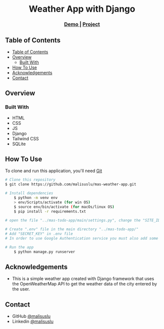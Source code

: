 <!-- Please update value in the {}  -->

<h1 align="center">Weather App with Django
</h1>



<div align="center">
  <h3>
    <a href="https://vercel.com/malisuslu/mas-weather-app">
      Demo
    </a>
     | 
    <a href="https://github.com/malisuslu/mas-weather-app.git">
      Project
    </a>
 
  </h3>
</div>

<!-- TABLE OF CONTENTS -->

## Table of Contents

- [Table of Contents](#table-of-contents)
- [Overview](#overview)
  - [Built With](#built-with)
- [How To Use](#how-to-use)
- [Acknowledgements](#acknowledgements)
- [Contact](#contact)

<!-- OVERVIEW -->

## Overview

<!-- ![screenshot](todo.PNG) -->

### Built With

<!-- This section should list any major frameworks that you built your project using. Here are a few examples.-->

- HTML
- CSS
- JS
- Django
- Tailwind CSS
- SQLite

## How To Use

<!-- This is an example, please update according to your application -->

To clone and run this application, you'll need [Git](https://git-scm.com) 
```bash
# Clone this repository
$ git clone https://github.com/malisuslu/mas-weather-app.git

# Install dependencies
    $ python -m venv env
    > env/Scripts/activate (for win OS)
    $ source env/bin/activate (for macOs/linux OS)
    $ pip install -r requirements.txt

# open the file "../mas-todo-app/main/settings.py", change the "SITE_ID" value from "2" to "1" and change the DEBUG value from "False" to "True" and save the file.
    
# Create ".env" file in the main directory "../mas-todo-app/"
# Add "SECRET_KEY" in .env file
# In order to use Google Authentication service you must also add some valid "GOOGLE_CLIENT_ID" and "GOOGLE_CLIENT_SECRET"

# Run the app
    $ python manage.py runserver
```

## Acknowledgements
- This is a simple weather app created with Django framework that uses the OpenWeatherMap API to get the weather data of the city entered by the user.

## Contact

- GitHub [@malisuslu](https://github.com/malisuslu)
- Linkedin [@malisuslu](https://www.linkedin.com/in/malisuslu/)
